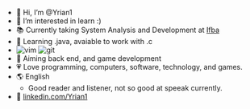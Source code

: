 - 👋 Hi, I’m @Yrian1
- 👀 I’m interested in learn :)
- 📚 Currently taking System Analysis and Development at [Ifba](https://portal.ifba.edu.br/ "Federal institute of bahia, located in brazil")
- 🌱 Learning .java, avaiable to work with .c
- ![vim](https://img.shields.io/static/v1?logo=vim&label=&message=vim&color=36465D&logoColor=AAA&style=flat-square) ![git](https://img.shields.io/static/v1?logo=git&label=&message=git&color=36465D&logoColor=AAA&style=flat-square)
- 🎯 Aiming back end, and game development
- 💗 Love programming, computers, software, technology, and games.
- 🌎 English
  + Good reader and listener, not so good at speeak currently.
- 🔗 [linkedin.com/Yrian1](https://linkedin.com/in/yago-rian)
<!---
Yrian1/Yrian1 is a ✨ special ✨ repository because its `README.md` (this file) appears on your GitHub profile.
You can click the Preview link to take a look at your changes.
--->
